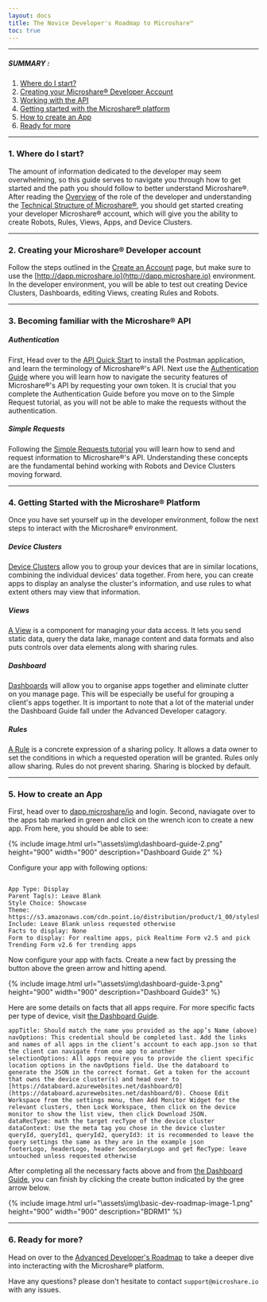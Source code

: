 ```yaml
---
layout: docs
title: The Novice Developer's Roadmap to Microshare™
toc: true
---
```


---------------------------------------

##### SUMMARY : 

1. [Where do I start?](./#1-where-do-i-start)
2. [Creating your Microshare® Developer Account](./#2-creating-your-microshare-developer-account)
3. [Working with the API](./#3-becoming-familiar-with-the-microshare-api)
4. [Getting started with the Microshare® platform](./#4-getting-started-with-the-microshare-platform)
5. [How to create an App](./#5-how-to-create-an-app)
6. [Ready for more](./#6-ready-for-more)

---------------------------------------

### 1. Where do I start?

The amount of information dedicated to the developer may seem overwhelming, so this guide serves to navigate you through how to get started and the path you should follow to better understand Microshare®. 
After reading the [Overview](/docs/2/technical/quick-start/overview/) of the role of the developer and understanding the [Technical Structure of Microshare®](/docs/2/technical/quick-start-microshare-technical-structure), you should get started creating your developer Microshare® account, which will give you the ability to create Robots, Rules, Views, Apps, and Device Clusters.

---------------------------------------

### 2. Creating your Microshare® Developer account

Follow the steps outlined in the [Create an Account](/docs/2/general-user/quick-start/create-an-account/) page, but make sure to use the [http://dapp.microshare.io](http://dapp.microshare.io) environment. In the developer environment, you will be able to test out creating Device Clusters, Dashboards, editing Views, creating Rules and Robots. 

---------------------------------------

### 3. Becoming familiar with the Microshare® API

##### Authentication

First, Head over to the [API Quick Start](/docs/2/technical/api/quick-start/) to install the Postman application, and learn the terminology of Microshare®'s API. Next
use the [Authentication Guide](/docs/2/technical/api/authentication/) where you will learn how to navigate the security features of Microshare®'s API by requesting your own token. It is crucial that you complete the Authentication Guide before you move on to the Simple Request tutorial, as you will not be able to make the requests without the authentication.

##### Simple Requests

Following the [Simple Requests tutorial](/docs/2/technical/api/simple-requests/) you will learn how to send and request information to Microshare®'s API. Understanding these concepts are the fundamental behind working with Robots and Device Clusters moving forward. 

---------------------------------------

### 4. Getting Started with the Microshare® Platform

Once you have set yourself up in the developer environment, follow the next steps to interact with the Microshare® environment.

##### Device Clusters

[Device Clusters](/docs/2/technical/microshare-platform/device-cluster-guide/) allow you to group your devices that are in similar locations, combining the individual devices' data together. From here, you can create apps to display an analyse the cluster's information, and use rules to what extent others may view that information. 

##### Views

[A View](/docs/2/technical/microshare-platform/views-guide/) is a component for managing your data access. It lets you send static data, query the data lake, manage content and data formats and also puts controls over data elements along with sharing rules. 

##### Dashboard

[Dashboards](/docs/2/technical/microshare-platform/dashboard-guide/) will allow you to organise apps together and eliminate clutter on you manage page. This will be especially be useful for grouping a client's apps together. It is important to note that a lot of the material under the Dashboard Guide fall under the Advanced Developer catagory. 

##### Rules 

[A Rule](/docs/2/technical/microshare-platform/rules-guide/) is a concrete expression of a sharing policy. It allows a data owner to set the conditions in which a requested operation will be granted. Rules only allow sharing. Rules do not prevent sharing. Sharing is blocked by default.

---------------------------------------
### 5. How to create an App

First, head over to [dapp.microshare/io](http://dapp.microshare.io) and login. Second, naviagate over to the apps tab marked in green and click on the wrench icon to create a new app. From here, you should be able to see:

{% include image.html url="\assets\img\dashboard-guide-2.png" height="900" width="900" description="Dashboard Guide 2" %}
 
 Configure your app with following options:
 ```
 
 App Type: Display
 Parent Tag(s): Leave Blank
 Style Choice: Showcase
 Theme: https://s3.amazonaws.com/cdn.point.io/distribution/product/1_00/stylesheet.common.css 
 Include: Leave Blank unless requested otherwise
 Facts to display: None 
 Form to display: For realtime apps, pick Realtime Form v2.5 and pick Trending Form v2.6 for trending apps 
 
```
Now configure your app with facts.  Create a new fact by pressing the button above the green arrow and hitting apend. 

{% include image.html url="\assets\img\dashboard-guide-3.png" height="900" width="900" description="Dashboard Guide3" %}

Here are some details on facts that all apps require. For more specific facts per type of device, visit [the Dashboard Guide](/docs/2/technical/microshare-platform/dashboard-guide/).
```
appTitle: Should match the name you provided as the app’s Name (above)
navOptions: This credential should be completed last. Add the links and names of all apps in the client’s account to each app.json so that the client can navigate from one app to another
selectionOptions: All apps require you to provide the client specific location options in the navOptions field. Use the databoard to generate the JSON in the correct format. Get a token for the account that owns the device cluster(s) and head over to [https://databoard.azurewebsites.net/dashboard/0](https://databoard.azurewebsites.net/dashboard/0). Choose Edit Workspace from the settings menu, then Add Monitor Widget for the relevant clusters, then Lock Workspace, then click on the device monitor to show the list view, then click Download JSON. 
dataRecType: math the target recType of the device cluster
dataContext: Use the meta tag you chose in the device cluster
queryId, queryId1, queryId2, queryId3: it is recommended to leave the query settings the same as they are in the example json
footerLogo, headerLogo, header SecondaryLogo and get RecType: leave untouched unless requested otherwise
```
After completing all the necessary facts above and from [the Dashboard Guide](/docs/2/technical/microshare-platform/dashboard-guide/), you can finish by clicking the create button indicated by the gree arrow below.

{% include image.html url="\assets\img\basic-dev-roadmap-image-1.png" height="900" width="900" description="BDRM1" %}

---------------------------------------

### 6. Ready for more?

Head on over to the [Advanced Developer's Roadmap](/docs/2/technical/quick-start/advanced-dev-roadmap/) to take a deeper dive into incteracting with the Microshare® platform.

Have any questions? please don't hesitate to contact `support@microshare.io` with any issues. 



